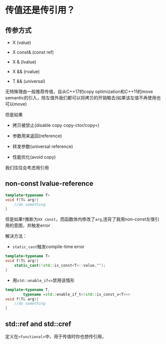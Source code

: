 # 传值还是传引用？

## 传参方式

* X				 (value)
* X const&   (const ref)
* X &             (lvalue)
* X &&           (rvalue)

* T &&           (universal)

无特殊理由一般推荐传值，自从C++17的copy optimization和C++11的move semantic的引入，除左值外我们都可以将拷贝的开销略去(如果该左值不再使用也可以move)

但是如果

* 拷贝被禁止(disable copy copy-ctor/copy=)
* 参数用来返回(reference)
* 转发参数(universal reference)

* 性能优化(avoid copy)

我们往往会考虑用引用

## non-const lvalue-reference

```cpp
template<typename T>
void f(T& arg){
    //do something
}
```

但是如果`T`推断为`XX const`，而函数体内修改了`arg`,违背了我用non-const左值引用的意图，并触发error

解决方法：

* `static_cast`触发compile-time error

```cpp
template<typename T>
void f(T& arg){
	static_cast(!std::is_const<T>::value,"");
}
```

* 用`std::enable_if<>`禁用该情形

```cpp
template<typename T,
		typename =std::enable_if_t<!std::is_const_v<T>>>
void f(T& arg){
    //do something
}
```

## std::ref and std::cref

定义在`<functional>`中，用于传值时你也想传引用，